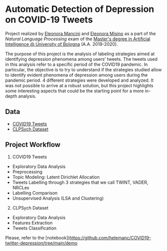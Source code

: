# Automatic Detection of Depression on COVID-19 Tweets
Project realized by [Eleonora Mancini](https://github.com/helemanc) and [Eleonora Misino](https://github.com/EleMisi) 
as a part of the *Natural Language Processing* exam  of the [Master's degree in Artificial Intelligence @ University of Bologna](https://corsi.unibo.it/2cycle/artificial-intelligence) (A.A. 2019-2020).

The purpose of this project is the analysis of labeling strategies aimed at identifying depression 
phenomena among 
users’ tweets. The tweets used in this analysis refer to a specific period of the COVID19 pandemic. 
In particular, the objective is to try to understand if the strategies studied allow to identify 
evident phenomena of depression among users during the pandemic period. 4 different strategies were 
developed and analyzed. It was not possible to arrive at a robust solution, but this project highlights
some interesting aspects that could be the starting point for a more in-depth analysis.

## Data 
- [COVID19 Tweets](https://www.kaggle.com/datasets/gpreda/covid19-tweets)
- [CLPSych Dataset](https://www.cs.jhu.edu/~mdredze/clpsych-2015-shared-task-evaluation/)


## Project Workflow 
1. COVID19 Tweets 
  - Exploratory Data Analysis 
  - Preprocessing 
  - Topic Modeling: Latent Dirichlet Allocation 
  - Tweets Labelling through 3 strategies that we call TWINT, VADER, NRCLex
  - Labelling Comparison 
  - Unsupervised Analysis (LSA and Clustering)

2. CLPSych Dataset
- Exploratory Data Analysis 
- Features Extraction 
- Tweets Classification 

Please, refer to the [notebook])https://github.com/helemanc/COVID19-twitter-depression/tree/main/demo

